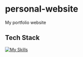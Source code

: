 # personal-website

My portfolio website

## Tech Stack
[![My Skills](https://skillicons.dev/icons?i=js,html,css)](https://skillicons.dev)
